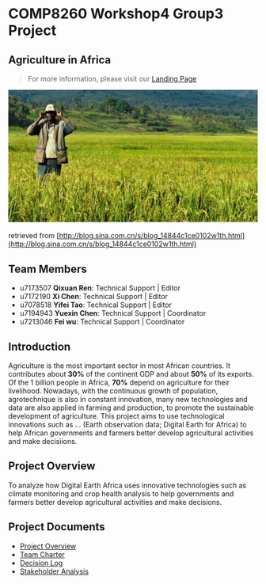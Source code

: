 # **COMP8260 Workshop4 Group3 Project**
## Agriculture in Africa
> For more information, please visit our [Landing Page](https://agriculture-in-africa.webflow.io/)    
<img src="Pictures/agriculture.jpg" width="800">
   
retrieved from [http://blog.sina.com.cn/s/blog_14844c1ce0102w1th.html](http://blog.sina.com.cn/s/blog_14844c1ce0102w1th.html)
    
## Team Members
* u7173507 **Qixuan Ren**: Technical Support | Editor   
* u7172190 **Xi Chen**: Technical Support | Editor   
* u7078518 **Yifei Tao**: Technical Support | Editor   
* u7194943 **Yuexin Chen**: Technical Support | Coordinator 
* u7213046 **Fei wu**: Technical Support | Coordinator

## Introduction
Agriculture is the most important sector in most African countries. It contributes about **30%** of the continent GDP and about 
**50%** of its exports. Of the 1 billion people in Africa, **70%** depend on agriculture for their livelihood. 
Nowadays, with the continuous growth of population, agrotechnique is also in constant innovation, many new technologies 
and data are also applied in farming and production, to promote the sustainable development of agriculture.
This project aims to use technological innovations such as ... (Earth observation data; Digital Earth for Africa) 
to help African governments and farmers better develop agricultural activities and make decisiions.

## Project Overview
To analyze how Digital Earth Africa uses innovative technologies such as climate monitoring and crop
health analysis to help governments and farmers better develop agricultural activities and make decisions.

## Project Documents
* [Project Overview]()
* [Team Charter]()
* [Decision Log]()
* [Stakeholder Analysis](https://gitlab.cecs.anu.edu.au/u7172190/comp8260-workshop4-group3/-/blob/master/Project%20Documents/Design%20Thinking/Stakeholder%20analysis.pdf)
